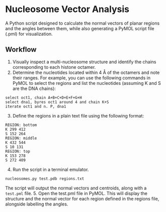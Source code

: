 # Nucleosome Vector Analysis
A Python script designed to calculate the normal vectors of planar regions and the angles between them, while also generating a PyMOL script file (.pml) for visualization.

## Workflow
1. Visually inspect a multi-nucleosome structure and identify the chains corresponding to each histone octamer.
2. Determine the nucleotides located within 4 Å of the octamers and note their ranges.
For example, you can use the following commands in PyMOL to select the regions and list the nucleotides (assuming K and S are the DNA chains):
```
select oct1, chain A+B+C+D+E+F+G+H
select dna1, byres oct1 around 4 and chain K+S
iterate oct1 and n. P, dna1
```
3. Define the regions in a plain text file using the following format:
```
REGION: bottom
K 299 412
S 152 264
REGION: middle
K 432 544
S 10 131
REGION: top
K 153 278
S 272 409
```
4. Run the script in a terminal emulator.
```
nucleosomes.py test.pdb regions.txt
```
The script will output the normal vectors and centroids, along with a `test.pml` file.
5. Open the test.pml file in PyMOL.
This will display the structure and the normal vector for each region defined in the regions file, alongside labelling the angles.
